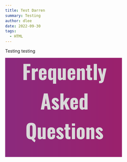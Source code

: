 ```yaml
---
title: Test Darren
summary: Testing
author: dlee
date: 2022-09-30
tags:
  - HTML
---
```

Testing testing

![](/src/guideImg/Screenshot-1.png)